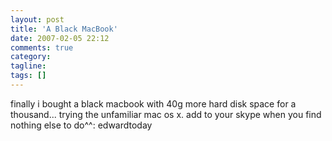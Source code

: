 ```yaml
---
layout: post
title: 'A Black MacBook'
date: 2007-02-05 22:12
comments: true
category: 
tagline: 
tags: []
---
```

    

finally i bought a black macbook with 40g more hard disk space for a thousand... trying the unfamiliar mac os x. add to your skype when you find nothing else to do^^: edwardtoday
